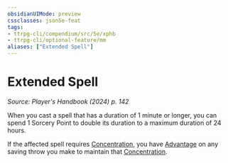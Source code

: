 ```yaml
---
obsidianUIMode: preview
cssclasses: json5e-feat
tags:
- ttrpg-cli/compendium/src/5e/xphb
- ttrpg-cli/optional-feature/mm
aliases: ["Extended Spell"]
---
```

# Extended Spell
*Source: Player's Handbook (2024) p. 142*  

When you cast a spell that has a duration of 1 minute or longer, you can spend 1 Sorcery Point to double its duration to a maximum duration of 24 hours.

If the affected spell requires [Concentration](conditions.md#Concentration), you have [Advantage](advantage-xphb.md) on any saving throw you make to maintain that [Concentration](conditions.md#Concentration).